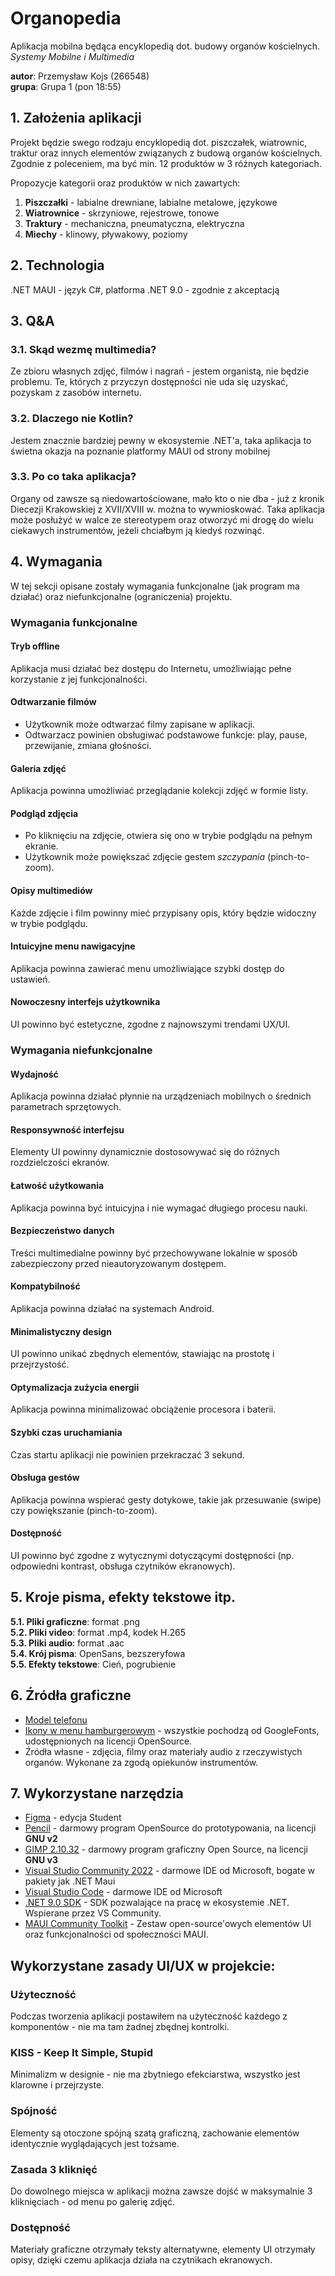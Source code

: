 # Organopedia
Aplikacja mobilna będąca encyklopedią dot. budowy organów kościelnych.\
*Systemy Mobilne i Multimedia*

**autor**: Przemysław Kojs (266548)\
**grupa**: Grupa 1 (pon 18:55)

## 1. Założenia aplikacji
Projekt będzie swego rodzaju encyklopedią dot. piszczałek, wiatrownic, traktur oraz innych elementów związanych z budową organów kościelnych.
Zgodnie z poleceniem, ma być min. 12 produktów w 3 różnych kategoriach.

Propozycje kategorii oraz produktów w nich zawartych:
1. **Piszczałki** - labialne drewniane, labialne metalowe, językowe
2. **Wiatrownice** - skrzyniowe, rejestrowe, tonowe
3. **Traktury** - mechaniczna, pneumatyczna, elektryczna
4. **Miechy** - klinowy, pływakowy, poziomy

## 2. Technologia
.NET MAUI - język C#, platforma .NET 9.0 - zgodnie z akceptacją

## 3. Q&A

### 3.1. Skąd wezmę multimedia?
Ze zbioru własnych zdjęć, filmów i nagrań - jestem organistą, nie będzie problemu. Te, których z przyczyn dostępności nie uda się uzyskać,
pozyskam z zasobów internetu.

### 3.2. Dlaczego nie Kotlin?
Jestem znacznie bardziej pewny w ekosystemie .NET'a, taka aplikacja to świetna okazja na poznanie platformy MAUI od strony mobilnej

### 3.3. Po co taka aplikacja?
Organy od zawsze są niedowartościowane, mało kto o nie dba - już z kronik Diecezji Krakowskiej z XVII/XVIII w. można to wywnioskować. Taka aplikacja może posłużyć w walce ze stereotypem oraz otworzyć mi drogę do wielu ciekawych instrumentów, jeżeli chciałbym ją kiedyś rozwinąć.

## 4. Wymagania
W tej sekcji opisane zostały wymagania funkcjonalne (jak program ma działać) oraz niefunkcjonalne (ograniczenia) projektu.

### Wymagania funkcjonalne

#### Tryb offline
Aplikacja musi działać bez dostępu do Internetu, umożliwiając pełne korzystanie z jej funkcjonalności.

#### Odtwarzanie filmów
- Użytkownik może odtwarzać filmy zapisane w aplikacji.
- Odtwarzacz powinien obsługiwać podstawowe funkcje: play, pause, przewijanie, zmiana głośności.

#### Galeria zdjęć
Aplikacja powinna umożliwiać przeglądanie kolekcji zdjęć w formie listy.

#### Podgląd zdjęcia
- Po kliknięciu na zdjęcie, otwiera się ono w trybie podglądu na pełnym ekranie.
- Użytkownik może powiększać zdjęcie gestem *szczypania* (pinch-to-zoom).

#### Opisy multimediów
Każde zdjęcie i film powinny mieć przypisany opis, który będzie widoczny w trybie podglądu.

#### Intuicyjne menu nawigacyjne
Aplikacja powinna zawierać menu umożliwiające szybki dostęp do ustawień.

#### Nowoczesny interfejs użytkownika
UI powinno być estetyczne, zgodne z najnowszymi trendami UX/UI.

### Wymagania niefunkcjonalne

#### Wydajność
Aplikacja powinna działać płynnie na urządzeniach mobilnych o średnich parametrach sprzętowych.

#### Responsywność interfejsu
Elementy UI powinny dynamicznie dostosowywać się do różnych rozdzielczości ekranów.

#### Łatwość użytkowania
Aplikacja powinna być intuicyjna i nie wymagać długiego procesu nauki.

#### Bezpieczeństwo danych
Treści multimedialne powinny być przechowywane lokalnie w sposób zabezpieczony przed nieautoryzowanym dostępem.

#### Kompatybilność
Aplikacja powinna działać na systemach Android.

#### Minimalistyczny design
UI powinno unikać zbędnych elementów, stawiając na prostotę i przejrzystość.

#### Optymalizacja zużycia energii
Aplikacja powinna minimalizować obciążenie procesora i baterii.

#### Szybki czas uruchamiania
Czas startu aplikacji nie powinien przekraczać 3 sekund.

#### Obsługa gestów
Aplikacja powinna wspierać gesty dotykowe, takie jak przesuwanie (swipe) czy powiększanie (pinch-to-zoom).

#### Dostępność
UI powinno być zgodne z wytycznymi dotyczącymi dostępności (np. odpowiedni kontrast, obsługa czytników ekranowych).

## 5. Kroje pisma, efekty tekstowe itp.
**5.1. Pliki graficzne**: format .png\
**5.2. Pliki video**: format .mp4, kodek H.265\
**5.3. Pliki audio**: format .aac\
**5.4. Krój pisma**: OpenSans, bezszeryfowa\
**5.5. Efekty tekstowe**: Cień, pogrubienie

## 6. Źródła graficzne
- [Model telefonu](https://www.freepik.com/free-vector/new-modern-realistic-front-view-black-iphone-mockup-isolated-white-mobile-template-vector_33632328.htm#fromView=keyword&page=1&position=1&uuid=6e918124-cbae-458d-b878-4339da11c9e0&query=Mockup+Phone)
- [Ikony w menu hamburgerowym](https://fonts.google.com/icons?preview.layout=grid) - wszystkie pochodzą od GoogleFonts, udostępnionych na licencji OpenSource.
- Źródła własne - zdjęcia, filmy oraz materiały audio z rzeczywistych organów. Wykonane za zgodą opiekunów instrumentów.

## 7. Wykorzystane narzędzia
- [Figma](https://www.figma.com/) - edycja Student
- [Pencil](https://pencil.evolus.vn/Licensing.html) - darmowy program OpenSource do prototypowania, na licencji **GNU v2**
- [GIMP 2.10.32](https://www.gimp.org/about/COPYING) - darmowy program graficzny Open Source, na licencji **GNU v3**
- [Visual Studio Community 2022](https://visualstudio.microsoft.com/pl/vs/community/) - darmowe IDE od Microsoft, bogate w pakiety jak .NET Maui
- [Visual Studio Code](https://code.visualstudio.com/) - darmowe IDE od Microsoft
- [.NET 9.0 SDK](https://dotnet.microsoft.com/en-us/download/dotnet/9.0) - SDK pozwalające na pracę w ekosystemie .NET. Wspierane przez VS Community.
- [MAUI Community Toolkit](https://github.com/CommunityToolkit/Maui) - Zestaw open-source'owych elementów UI oraz funkcjonalności od społeczności MAUI.

## Wykorzystane zasady UI/UX w projekcie:

### Użyteczność
Podczas tworzenia aplikacji postawiłem na użyteczność każdego z komponentów - nie ma tam żadnej zbędnej kontrolki.

### KISS - Keep It Simple, Stupid
Minimalizm w designie - nie ma zbytniego efekciarstwa, wszystko jest klarowne i przejrzyste.

### Spójność
Elementy są otoczone spójną szatą graficzną, zachowanie elementów identycznie wyglądających jest tożsame.

### Zasada 3 kliknięć
Do dowolnego miejsca w aplikacji można zawsze dojść w maksymalnie 3 kliknięciach - od menu po galerię zdjęć.

### Dostępność
Materiały graficzne otrzymały teksty alternatywne, elementy UI otrzymały opisy, dzięki czemu aplikacja działa na czytnikach ekranowych.